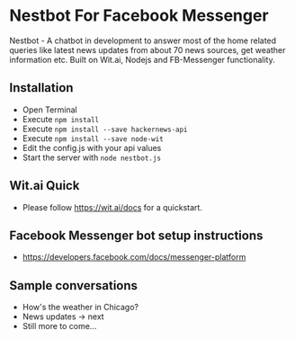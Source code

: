 # Nestbot For Facebook Messenger
Nestbot - A chatbot in development to answer most of the home related queries like latest news updates from about 70 news sources, get weather information etc. Built on Wit.ai, Nodejs and FB-Messenger functionality.

## Installation
* Open Terminal
* Execute `npm install` 
* Execute `npm install --save hackernews-api` 
* Execute `npm install --save node-wit` 
* Edit the config.js with your api values
* Start the server with `node nestbot.js`

## Wit.ai Quick
* Please follow https://wit.ai/docs for a quickstart.

## Facebook Messenger bot setup instructions
* https://developers.facebook.com/docs/messenger-platform

## Sample conversations
* How's the weather in Chicago?
* News updates -> next
* Still more to come...

